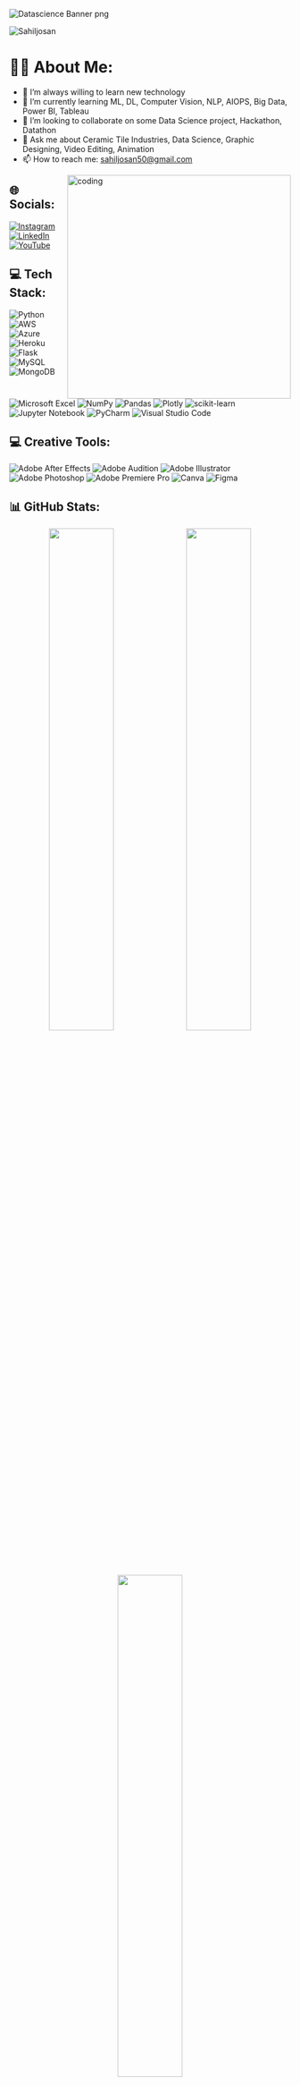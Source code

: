 ![Datascience Banner png ](https://user-images.githubusercontent.com/106590141/213868617-2350ac12-2cb9-4ca4-bf32-2c4be4f06c33.png)

<p align="left"> <img src="https://komarev.com/ghpvc/?username=Sahiljosan&label=Profile Views&color=blue&style=plastic&style=for-the-badge" alt="Sahiljosan" /> </p>


# :standing_man: About Me:

- 🔭 I’m always willing to learn new technology
- 🌱 I’m currently learning ML, DL, Computer Vision, NLP, AIOPS, Big Data, Power BI, Tableau
- 👯 I’m looking to collaborate on some Data Science project, Hackathon, Datathon
- 💬 Ask me about Ceramic Tile Industries, Data Science, Graphic Designing, Video Editing, Animation
- 📫 How to reach me: sahiljosan50@gmail.com

<img align="right" alt="coding" width= "400" src="https://media4.giphy.com/media/qgQUggAC3Pfv687qPC/giphy.gif?cid=ecf05e47z96pi67b1n29nl4tm6u6yb6ftb867sw8wi4wpy2s&rid=giphy.gif&ct=g">

## 🌐 Socials:
[![Instagram](https://img.shields.io/badge/Instagram-%23E4405F.svg?logo=Instagram&logoColor=white)](https://instagram.com/sahiljosan92) [![LinkedIn](https://img.shields.io/badge/LinkedIn-%230077B5.svg?logo=linkedin&logoColor=white)](https://linkedin.com/in/sahil-josan-a1256622b) [![YouTube](https://img.shields.io/badge/YouTube-%23FF0000.svg?logo=YouTube&logoColor=white)](https://www.youtube.com/@skillvalley8868/videos) 

## 💻 Tech Stack:
![Python](https://img.shields.io/badge/python-3670A0?style=for-the-badge&logo=python&logoColor=ffdd54) ![AWS](https://img.shields.io/badge/AWS-%23FF9900.svg?style=for-the-badge&logo=amazon-aws&logoColor=white) ![Azure](https://img.shields.io/badge/azure-%230072C6.svg?style=for-the-badge&logo=azure-devops&logoColor=white) ![Heroku](https://img.shields.io/badge/heroku-%23430098.svg?style=for-the-badge&logo=heroku&logoColor=white) ![Flask](https://img.shields.io/badge/flask-%23000.svg?style=for-the-badge&logo=flask&logoColor=white) ![MySQL](https://img.shields.io/badge/mysql-%2300f.svg?style=for-the-badge&logo=mysql&logoColor=white) ![MongoDB](https://img.shields.io/badge/MongoDB-%234ea94b.svg?style=for-the-badge&logo=mongodb&logoColor=white) ![Microsoft Excel](https://img.shields.io/badge/Microsoft_Excel-217346?style=for-the-badge&logo=microsoft-excel&logoColor=white) ![NumPy](https://img.shields.io/badge/numpy-%23013243.svg?style=for-the-badge&logo=numpy&logoColor=white) ![Pandas](https://img.shields.io/badge/pandas-%23150458.svg?style=for-the-badge&logo=pandas&logoColor=white) ![Plotly](https://img.shields.io/badge/Plotly-%233F4F75.svg?style=for-the-badge&logo=plotly&logoColor=white) ![scikit-learn](https://img.shields.io/badge/scikit--learn-%23F7931E.svg?style=for-the-badge&logo=scikit-learn&logoColor=white) ![Jupyter Notebook](https://img.shields.io/badge/jupyter-%23FA0F00.svg?style=for-the-badge&logo=jupyter&logoColor=white) ![PyCharm](https://img.shields.io/badge/pycharm-143?style=for-the-badge&logo=pycharm&logoColor=black&color=black&labelColor=green) ![Visual Studio Code](https://img.shields.io/badge/Visual%20Studio%20Code-0078d7.svg?style=for-the-badge&logo=visual-studio-code&logoColor=white)

## 💻 Creative Tools:
![Adobe After Effects](https://img.shields.io/badge/Adobe%20After%20Effects-9999FF.svg?style=for-the-badge&logo=Adobe%20After%20Effects&logoColor=white) ![Adobe Audition](https://img.shields.io/badge/Adobe%20Audition-9999FF.svg?style=for-the-badge&logo=Adobe%20Audition&logoColor=white) ![Adobe Illustrator](https://img.shields.io/badge/adobeillustrator-%23FF9A00.svg?style=for-the-badge&logo=adobeillustrator&logoColor=white) ![Adobe Photoshop](https://img.shields.io/badge/adobephotoshop-%2331A8FF.svg?style=for-the-badge&logo=adobephotoshop&logoColor=white) ![Adobe Premiere Pro](https://img.shields.io/badge/Adobe%20Premiere%20Pro-9999FF.svg?style=for-the-badge&logo=Adobe%20Premiere%20Pro&logoColor=white) ![Canva](https://img.shields.io/badge/Canva-%2300C4CC.svg?style=for-the-badge&logo=Canva&logoColor=white) 	![Figma](https://img.shields.io/badge/figma-%23F24E1E.svg?style=for-the-badge&logo=figma&logoColor=white) 

## 📊 GitHub Stats:
<p align="center">
	<img width="48%" src="https://github-readme-stats.vercel.app/api?username=Sahiljosan&show_icons=true&theme=dark" />
	<img width="48%" src="https://github-readme-streak-stats.herokuapp.com/?user=Sahiljosan&theme=dark" />
	<img width="48%" src="https://github-profile-summary-cards.vercel.app/api/cards/profile-details?username=Sahiljosan&theme=vue" />
</p>


### ✍️ Random Dev Quote
![](https://quotes-github-readme.vercel.app/api?type=horizontal&theme=dark)


[![](https://visitcount.itsvg.in/api?id=Sahiljosan&icon=6&color=7)](https://visitcount.itsvg.in)

-------------------------------
